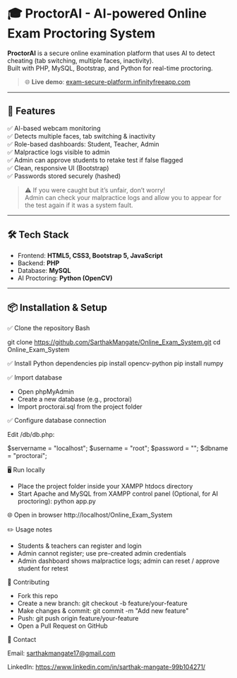 # 🎓 ProctorAI - AI-powered Online Exam Proctoring System

**ProctorAI** is a secure online examination platform that uses AI to detect cheating (tab switching, multiple faces, inactivity).  
Built with PHP, MySQL, Bootstrap, and Python for real-time proctoring.

> 🌐 **Live demo**: [exam-secure-platform.infinityfreeapp.com](https://exam-secure-platform.infinityfreeapp.com)

---

## 🚀 Features
✅ AI-based webcam monitoring  
✅ Detects multiple faces, tab switching & inactivity  
✅ Role-based dashboards: Student, Teacher, Admin  
✅ Malpractice logs visible to admin  
✅ Admin can approve students to retake test if false flagged  
✅ Clean, responsive UI (Bootstrap)  
✅ Passwords stored securely (hashed)

> ⚠️ If you were caught but it’s unfair, don’t worry!  
> Admin can check your malpractice logs and allow you to appear for the test again if it was a system fault.

---

## 🛠️ Tech Stack
- Frontend: **HTML5, CSS3, Bootstrap 5, JavaScript**
- Backend: **PHP**
- Database: **MySQL**
- AI Proctoring: **Python (OpenCV)**

---

## 📦 Installation & Setup

✅ Clone the repository
Bash

git clone https://github.com/SarthakMangate/Online_Exam_System.git
cd Online_Exam_System

✅ Install Python dependencies
pip install opencv-python
pip install numpy

✅ Import database
- Open phpMyAdmin
- Create a new database (e.g., proctorai)
- Import proctorai.sql from the project folder

✅ Configure database connection

Edit /db/db.php:

$servername = "localhost";
$username = "root";
$password = "";
$dbname = "proctorai";

🖥️ Run locally
- Place the project folder inside your XAMPP htdocs directory
- Start Apache and MySQL from XAMPP control panel
(Optional, for AI proctoring):
python app.py

🌐 Open in browser
http://localhost/Online_Exam_System

✏️ Usage notes
- Students & teachers can register and login
- Admin cannot register; use pre-created admin credentials
- Admin dashboard shows malpractice logs; admin can reset / approve student for retest

🤝 Contributing
- Fork this repo
- Create a new branch:
git checkout -b feature/your-feature
- Make changes & commit:
git commit -m "Add new feature"
- Push:
git push origin feature/your-feature
- Open a Pull Request on GitHub

📧 Contact

Email: sarthakmangate17@gmail.com

LinkedIn: https://www.linkedin.com/in/sarthak-mangate-99b104271/

